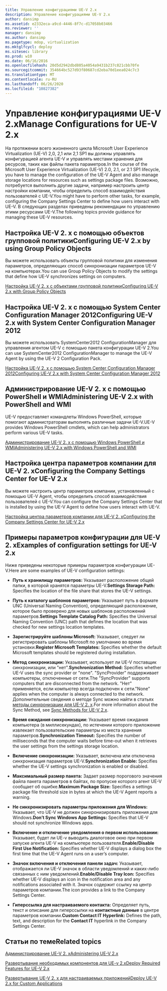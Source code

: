```yaml
---
title: Управление конфигурациями UE-V 2.x
description: Управление конфигурациями UE-V 2.x
author: dansimp
ms.assetid: e2332eca-a9cd-4446-8f7c-d17058b03466
ms.reviewer: ''
manager: dansimp
ms.author: dansimp
ms.pagetype: mdop, virtualization
ms.mktglfcycl: deploy
ms.sitesec: library
ms.prod: w10
ms.date: 06/16/2016
ms.openlocfilehash: 20d5d2942dbd805a4054a9431b237c821cbb70fe
ms.sourcegitcommit: 354664bc527d93f80687cd2eba70d1eea024c7c3
ms.translationtype: MT
ms.contentlocale: ru-RU
ms.lasthandoff: 06/26/2020
ms.locfileid: "10827382"
---
```

# <span data-ttu-id="9b643-103">Управление конфигурациями UE-V 2.x</span><span class="sxs-lookup"><span data-stu-id="9b643-103">Manage Configurations for UE-V 2.x</span></span>


<span data-ttu-id="9b643-104">На протяжении всего жизненного цикла Microsoft User Experience Virtualization (UE-V) 2,0, 2,1 или 2,1 SP1 вы должны управлять конфигурацией агента UE-V и управлять местами хранения для ресурсов, таких как файлы пакета параметров.</span><span class="sxs-lookup"><span data-stu-id="9b643-104">In the course of the Microsoft User Experience Virtualization (UE-V) 2.0, 2.1, or 2.1 SP1 lifecycle, you have to manage the configuration of the UE-V Agent and also manage storage locations for resources such as settings package files.</span></span> <span data-ttu-id="9b643-105">Возможно, потребуется выполнить другие задачи, например настроить центр настройки компании, чтобы определить способ взаимодействия пользователей с UE-V.</span><span class="sxs-lookup"><span data-stu-id="9b643-105">You might have to perform other tasks, for example, configuring the Company Settings Center to define how users interact with UE-V.</span></span> <span data-ttu-id="9b643-106">В следующих разделах приведены рекомендации по управлению этими ресурсами UE-V.</span><span class="sxs-lookup"><span data-stu-id="9b643-106">The following topics provide guidance for managing these UE-V resources.</span></span>

## <span data-ttu-id="9b643-107">Настройка UE-V 2. x с помощью объектов групповой политики</span><span class="sxs-lookup"><span data-stu-id="9b643-107">Configuring UE-V 2.x by using Group Policy Objects</span></span>


<span data-ttu-id="9b643-108">Вы можете использовать объекты групповой политики для изменения параметров, определяющих способ синхронизации параметров UE-V на компьютерах.</span><span class="sxs-lookup"><span data-stu-id="9b643-108">You can use Group Policy Objects to modify the settings that define how UE-V synchronizes settings on computers.</span></span>

[<span data-ttu-id="9b643-109">Настройка UE-V 2. x с объектами групповой политики</span><span class="sxs-lookup"><span data-stu-id="9b643-109">Configuring UE-V 2.x with Group Policy Objects</span></span>](configuring-ue-v-2x-with-group-policy-objects-both-uevv2.md)

## <span data-ttu-id="9b643-110">Настройка UE-V 2. x с помощью System Center Configuration Manager 2012</span><span class="sxs-lookup"><span data-stu-id="9b643-110">Configuring UE-V 2.x with System Center Configuration Manager 2012</span></span>


<span data-ttu-id="9b643-111">Вы можете использовать SystemCenter2012 ConfigurationManager для управления агентом UE-V с помощью пакета конфигурации UE-V 2.</span><span class="sxs-lookup"><span data-stu-id="9b643-111">You can use SystemCenter2012 ConfigurationManager to manage the UE-V Agent by using the UE-V 2 Configuration Pack.</span></span>

[<span data-ttu-id="9b643-112">Настройка UE-V 2. x с помощью System Center Configuration Manager 2012</span><span class="sxs-lookup"><span data-stu-id="9b643-112">Configuring UE-V 2.x with System Center Configuration Manager 2012</span></span>](configuring-ue-v-2x-with-system-center-configuration-manager-2012-both-uevv2.md)

## <span data-ttu-id="9b643-113">Администрирование UE-V 2. x с помощью PowerShell и WMI</span><span class="sxs-lookup"><span data-stu-id="9b643-113">Administering UE-V 2.x with PowerShell and WMI</span></span>


<span data-ttu-id="9b643-114">UE-V предоставляет командлеты Windows PowerShell, которые помогают администраторам выполнять различные задачи UE-V.</span><span class="sxs-lookup"><span data-stu-id="9b643-114">UE-V provides Windows PowerShell cmdlets, which can help administrators perform various UE-V tasks.</span></span>

[<span data-ttu-id="9b643-115">Администрирование UE-V 2. x с помощью Windows PowerShell и WMI</span><span class="sxs-lookup"><span data-stu-id="9b643-115">Administering UE-V 2.x with Windows PowerShell and WMI</span></span>](administering-ue-v-2x-with-windows-powershell-and-wmi-both-uevv2.md)

## <span data-ttu-id="9b643-116">Настройка центра параметров компании для UE-V 2. x</span><span class="sxs-lookup"><span data-stu-id="9b643-116">Configuring the Company Settings Center for UE-V 2.x</span></span>


<span data-ttu-id="9b643-117">Вы можете настроить центр параметров компании, установленный с помощью UE-V Agent, чтобы определить способ взаимодействия пользователей с UE-V.</span><span class="sxs-lookup"><span data-stu-id="9b643-117">You can configure the Company Settings Center that is installed by using the UE-V Agent to define how users interact with UE-V.</span></span>

[<span data-ttu-id="9b643-118">Настройка центра параметров компании для UE-V 2. x</span><span class="sxs-lookup"><span data-stu-id="9b643-118">Configuring the Company Settings Center for UE-V 2.x</span></span>](configuring-the-company-settings-center-for-ue-v-2x-both-uevv2.md)

## <span data-ttu-id="9b643-119">Примеры параметров конфигурации для UE-V 2. x</span><span class="sxs-lookup"><span data-stu-id="9b643-119">Examples of configuration settings for UE-V 2.x</span></span>


<span data-ttu-id="9b643-120">Ниже приведены некоторые примеры параметров конфигурации UE-V.</span><span class="sxs-lookup"><span data-stu-id="9b643-120">Here are some examples of UE-V configuration settings:</span></span>

-   <span data-ttu-id="9b643-121">**Путь к хранилищу параметров:** Указывает расположение общей папки, в которой хранятся параметры UE-V.</span><span class="sxs-lookup"><span data-stu-id="9b643-121">**Settings Storage Path:** Specifies the location of the file share that stores the UE-V settings.</span></span>

-   <span data-ttu-id="9b643-122">**Путь к каталогу шаблонов параметров:** Указывает путь в формате UNC (Universal Naming Convention), определяющий расположение, которое было проверено для новых шаблонов расположений параметров.</span><span class="sxs-lookup"><span data-stu-id="9b643-122">**Settings Template Catalog Path:** Specifies the Universal Naming Convention (UNC) path that defines the location that was checked for new settings location templates.</span></span>

-   <span data-ttu-id="9b643-123">**Зарегистрируйте шаблоны Microsoft:** Указывает, следует ли регистрировать шаблоны Microsoft по умолчанию во время установки.</span><span class="sxs-lookup"><span data-stu-id="9b643-123">**Register Microsoft Templates:** Specifies whether the default Microsoft templates should be registered during installation.</span></span>

-   <span data-ttu-id="9b643-124">**Метод синхронизации:** Указывает, использует ли UE-V поставщик синхронизации, или "нет".</span><span class="sxs-lookup"><span data-stu-id="9b643-124">**Synchronization Method:** Specifies whether UE-V uses the sync provider or "none".</span></span> <span data-ttu-id="9b643-125">"SyncProvider" поддерживает компьютеры, отключенные от сети.</span><span class="sxs-lookup"><span data-stu-id="9b643-125">The "SyncProvider" supports computers that are disconnected from the network.</span></span> <span data-ttu-id="9b643-126">"Нет" применяется, если компьютер всегда подключен к сети.</span><span class="sxs-lookup"><span data-stu-id="9b643-126">"None" applies when the computer is always connected to the network.</span></span> <span data-ttu-id="9b643-127">Дополнительные сведения о методе Sync можно найти в статьях [методы синхронизации для UE-V 2. x](sync-methods-for-ue-v-2x-both-uevv2.md).</span><span class="sxs-lookup"><span data-stu-id="9b643-127">For more information about the Sync Method, see [Sync Methods for UE-V 2.x](sync-methods-for-ue-v-2x-both-uevv2.md).</span></span>

-   <span data-ttu-id="9b643-128">**Время ожидания синхронизации:** Указывает время ожидания компьютера (в миллисекундах), по истечении которого приложение извлекает пользовательские параметры из места хранения параметров.</span><span class="sxs-lookup"><span data-stu-id="9b643-128">**Synchronization Timeout:** Specifies the number of milliseconds that the computer waits before time-out when it retrieves the user settings from the settings storage location.</span></span>

-   <span data-ttu-id="9b643-129">**Включение синхронизации:** Указывает, включена или отключена синхронизация параметров UE-V.</span><span class="sxs-lookup"><span data-stu-id="9b643-129">**Synchronization Enable:** Specifies whether the UE-V settings synchronization is enabled or disabled.</span></span>

-   <span data-ttu-id="9b643-130">**Максимальный размер пакета:** Задает размер порогового значения файла пакета параметров в байтах, по пропуске которого агент UE-V сообщает об ошибке.</span><span class="sxs-lookup"><span data-stu-id="9b643-130">**Maximum Package Size:** Specifies a settings package file threshold size in bytes at which the UE-V Agent reports a warning.</span></span>

-   <span data-ttu-id="9b643-131">**Не синхронизировать параметры приложения для Windows:** Указывает, что UE-V не должен синхронизировать приложения для Windows.</span><span class="sxs-lookup"><span data-stu-id="9b643-131">**Don’t Sync Windows App Settings:** Specifies that UE-V should not synchronize Windows apps.</span></span>

-   <span data-ttu-id="9b643-132">**Включение и отключение уведомления о первом использовании:** Указывает, будет ли UE-v выводить диалоговое окно при первом запуске агента UE-V на компьютере пользователя.</span><span class="sxs-lookup"><span data-stu-id="9b643-132">**Enable/Disable First Use Notification:** Specifies whether UE-V displays a dialog box the first time that the UE-V Agent runs on a user’s computer.</span></span>

-   <span data-ttu-id="9b643-133">**Значок включения и отключения панели задач:** Указывает, отображается ли UE-V значок в области уведомлений и каких-либо связанных с ним уведомлений.</span><span class="sxs-lookup"><span data-stu-id="9b643-133">**Enable/Disable Tray Icon:** Specifies whether UE-V displays an icon in the notification area and any notifications associated with it.</span></span> <span data-ttu-id="9b643-134">Значок содержит ссылку на центр параметров компании.</span><span class="sxs-lookup"><span data-stu-id="9b643-134">The icon provides a link to the Company Settings Center.</span></span>

-   <span data-ttu-id="9b643-135">**Гиперссылка для настраиваемого контакта:** Определяет путь, текст и описание для гиперссылки на **контактные данные** в центре параметров компании.</span><span class="sxs-lookup"><span data-stu-id="9b643-135">**Custom Contact IT Hyperlink:** Defines the path, text, and description for the **Contact IT** hyperlink in the Company Settings Center.</span></span>






## <span data-ttu-id="9b643-136">Статьи по теме</span><span class="sxs-lookup"><span data-stu-id="9b643-136">Related topics</span></span>


[<span data-ttu-id="9b643-137">Администрирование UE-V 2. x</span><span class="sxs-lookup"><span data-stu-id="9b643-137">Administering UE-V 2.x</span></span>](administering-ue-v-2x-new-uevv2.md)

[<span data-ttu-id="9b643-138">Развертывание необходимых компонентов для UE-v 2.x</span><span class="sxs-lookup"><span data-stu-id="9b643-138">Deploy Required Features for UE-V 2.x</span></span>](deploy-required-features-for-ue-v-2x-new-uevv2.md)

[<span data-ttu-id="9b643-139">Развертывание UE-V 2. x для настраиваемых приложений</span><span class="sxs-lookup"><span data-stu-id="9b643-139">Deploy UE-V 2.x for Custom Applications</span></span>](deploy-ue-v-2x-for-custom-applications-new-uevv2.md)

 

 





